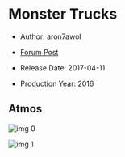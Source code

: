 # Monster Trucks

* Author: aron7awol

* [Forum Post](https://www.avsforum.com/threads/bass-eq-for-filtered-movies.2995212/post-57508200)

* Release Date: 2017-04-11
* Production Year: 2016

## Atmos

![img 0](https://i.imgur.com/YyfSqMM.jpg)

![img 1](https://i.imgur.com/8Gqysbh.jpg)

